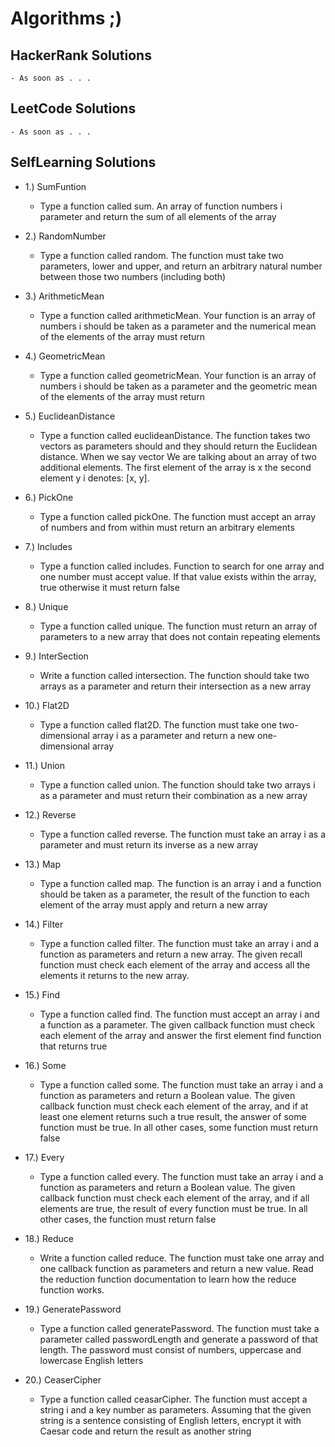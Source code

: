 # Algorithms ;)

## HackerRank Solutions
    - As soon as . . . 

## LeetCode Solutions
    - As soon as . . . 

## SelfLearning Solutions
- 1.) SumFuntion
    - Type a function called sum. An array of function numbers i parameter and return the sum of all elements of the array

- 2.) RandomNumber
    - Type a function called random. The function must take two parameters, lower and upper, and return an arbitrary natural number between those two numbers (including both)

- 3.) ArithmeticMean
    - Type a function called arithmeticMean. Your function is an array of numbers i should be taken as a parameter and the numerical mean of the elements of the array must return

- 4.) GeometricMean
    - Type a function called geometricMean. Your function is an array of numbers i should be taken as a parameter and the geometric mean of the elements of the array must return

- 5.) EuclideanDistance
    - Type a function called euclideanDistance. The function takes two vectors as parameters should and they should return the Euclidean distance. When we say vector We are talking about an array of two additional elements. The first element of the array is x the second element y i denotes: [x, y].

- 6.) PickOne
    - Type a function called pickOne. The function must accept an array of numbers and from within must return an arbitrary elements

- 7.) Includes
    - Type a function called includes. Function to search for one array and one number must accept value. If that value exists within the array, true otherwise it must return false

- 8.) Unique 
    - Type a function called unique. The function must return an array of parameters to a new array that does not contain repeating elements

- 9.) InterSection 
    - Write a function called intersection. The function should take two arrays as a parameter and return their intersection as a new array

- 10.) Flat2D
    - Type a function called flat2D. The function must take one two-dimensional array i as a parameter and return a new one-dimensional array

- 11.) Union
    - Type a function called union. The function should take two arrays i as a parameter and must return their combination as a new array

- 12.) Reverse 
    - Type a function called reverse. The function must take an array i as a parameter and must return its inverse as a new array

- 13.) Map 
    - Type a function called map. The function is an array i and a function should be taken as a parameter, the result of the function to each element of the array must apply and return a new array

- 14.) Filter
    - Type a function called filter. The function must take an array i  and a function as parameters and return a new array. The given recall function must check each element of the array and access all the elements it returns to the new array.

- 15.) Find
    - Type a function called find. The function must accept an array i and a function as a parameter. The given callback function must check each element of the array and answer the first element find function that returns true

- 16.) Some
    - Type a function called some. The function must take an array i and a function as parameters and return a Boolean value. The given callback function must check each element of the array, and if at least one element returns such a true result, the answer of some function must be true. In all other cases, some function must return false

- 17.) Every
    - Type a function called every. The function must take an array i and a function as parameters and return a Boolean value. The given callback function must check each element of the array, and if all elements are true, the result of every function must be true. In all other cases, the function must return false

- 18.) Reduce
    - Write a function called reduce. The function must take one array and one callback function as parameters and return a new value. Read the reduction function documentation to learn how the reduce function works.

- 19.) GeneratePassword
    - Type a function called generatePassword. The function must take a parameter called passwordLength and generate a password of that length. The password must consist of numbers, uppercase and lowercase English letters

- 20.) CeaserCipher
    - Type a function called ceasarCipher. The function must accept a string i and a key number as parameters. Assuming that the given string is a sentence consisting of English letters, encrypt it with Caesar code and return the result as another string